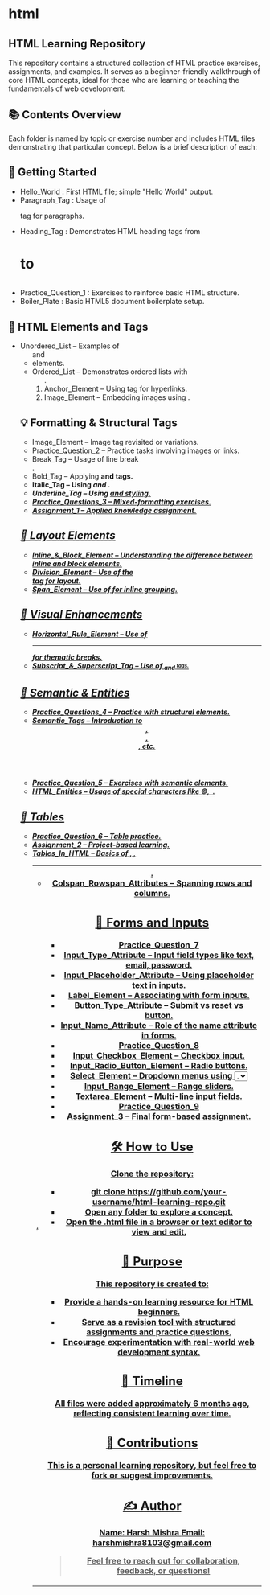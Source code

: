 # html

## HTML Learning Repository
This repository contains a structured collection of HTML practice exercises, assignments, and examples. It serves as a beginner-friendly walkthrough of core HTML concepts, ideal for those who are learning or teaching the fundamentals of web development.

## 📚 Contents Overview
Each folder is named by topic or exercise number and includes HTML files demonstrating that particular concept. Below is a brief description of each:

## 🚀 Getting Started
- Hello_World : First HTML file; simple "Hello World" output.
- Paragraph_Tag : Usage of <p> tag for paragraphs.
- Heading_Tag : Demonstrates HTML heading tags from <h1> to <h6>
- Practice_Question_1 : Exercises to reinforce basic HTML structure.
- Boiler_Plate : Basic HTML5 document boilerplate setup.

## 📝 HTML Elements and Tags
- Unordered_List – Examples of <ul> and <li> elements.
- Ordered_List – Demonstrates ordered lists with <ol>.
- Anchor_Element – Using <a> tag for hyperlinks.
- Image_Element – Embedding images using <img>.

## 💡 Formatting & Structural Tags
- Image_Element – Image tag revisited or variations.
- Practice_Question_2 – Practice tasks involving images or links.
- Break_Tag – Usage of line break <br>.
- Bold_Tag – Applying <b> and <strong> tags.
- Italic_Tag – Using <i> and <em>.
- Underline_Tag – Using <u> and styling.
- Practice_Questions_3 – Mixed-formatting exercises.
- Assignment_1 – Applied knowledge assignment.

## 🔲 Layout Elements
- Inline_&_Block_Element – Understanding the difference between inline and block elements.
- Division_Element – Use of the <div> tag for layout.
- Span_Element – Use of <span> for inline grouping.

## 🧱 Visual Enhancements
- Horizontal_Rule_Element – Use of <hr> for thematic breaks.
- Subscript_&_Superscript_Tag – Use of <sub> and <sup> tags.

## 🧠 Semantic & Entities
- Practice_Questions_4 – Practice with structural elements.
- Semantic_Tags – Introduction to <header>, <footer>, <article>, etc.
- Practice_Question_5 – Exercises with semantic elements.
- HTML_Entities – Usage of special characters like &copy;, &nbsp;.

## 📐 Tables
- Practice_Question_6 – Table practice.
- Assignment_2 – Project-based learning.
- Tables_In_HTML – Basics of <table>, <tr>, <td>, <th>.
- Colspan_Rowspan_Attributes – Spanning rows and columns.

## 🧩 Forms and Inputs
- Practice_Question_7
- Input_Type_Attribute – Input field types like text, email, password.
- Input_Placeholder_Attribute – Using placeholder text in inputs.
- Label_Element – Associating <label> with form inputs.
- Button_Type_Attribute – Submit vs reset vs button.
- Input_Name_Attribute – Role of the name attribute in forms.
- Practice_Question_8
- Input_Checkbox_Element – Checkbox input.
- Input_Radio_Button_Element – Radio buttons.
- Select_Element – Dropdown menus using <select> and <option>.
- Input_Range_Element – Range sliders.
- Textarea_Element – Multi-line input fields.
- Practice_Question_9
- Assignment_3 – Final form-based assignment.

## 🛠 How to Use
**Clone the repository:**
- git clone https://github.com/your-username/html-learning-repo.git
- Open any folder to explore a concept.
- Open the .html file in a browser or text editor to view and edit.

## 🎯 Purpose
**This repository is created to:**
- Provide a hands-on learning resource for HTML beginners.
- Serve as a revision tool with structured assignments and practice questions.
- Encourage experimentation with real-world web development syntax.

## 📅 Timeline
All files were added approximately 6 months ago, reflecting consistent learning over time.

## 📩 Contributions
This is a personal learning repository, but feel free to fork or suggest improvements.

## ✍️ Author
**Name:** Harsh Mishra
**Email:** harshmishra8103@gmail.com

> Feel free to reach out for collaboration, feedback, or questions!


